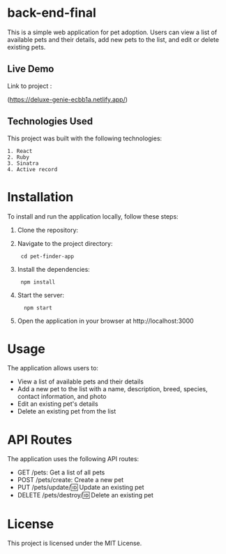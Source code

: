 # back-end-final
This is a simple web application for pet adoption. Users can view a list of available pets and their details, add new pets to the list, and edit or delete existing pets.

## Live Demo
Link to project : 

(https://deluxe-genie-ecbb1a.netlify.app/)


## Technologies Used
This project was built with the following technologies:

    1. React
    2. Ruby
    3. Sinatra
    4. Active record

# Installation
To install and run the application locally, follow these steps:

1. Clone the repository:

2. Navigate to the project directory:

        cd pet-finder-app
3. Install the dependencies:

        npm install
4. Start the server:

         npm start

5. Open the application in your browser at http://localhost:3000

# Usage
The application allows users to:

- View a list of available pets and their details
- Add a new pet to the list with a name, description, breed, species, contact information, and photo
- Edit an existing pet's details
- Delete an existing pet from the list

# API Routes
The application uses the following API routes:

- GET /pets: Get a list of all pets
- POST /pets/create: Create a new pet
- PUT /pets/update/:id: Update an existing pet
- DELETE /pets/destroy/:id: Delete an existing pet

# License
This project is licensed under the MIT License.

